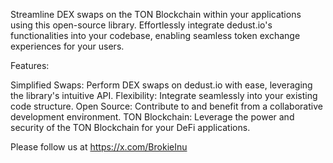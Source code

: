 Streamline DEX swaps on the TON Blockchain within your applications using this open-source library. Effortlessly integrate dedust.io's functionalities into your codebase, enabling seamless token exchange experiences for your users.

Features:

Simplified Swaps: Perform DEX swaps on dedust.io with ease, leveraging the library's intuitive API.
Flexibility: Integrate seamlessly into your existing code structure.
Open Source: Contribute to and benefit from a collaborative development environment.
TON Blockchain: Leverage the power and security of the TON Blockchain for your DeFi applications.

Please follow us at https://x.com/BrokieInu 

